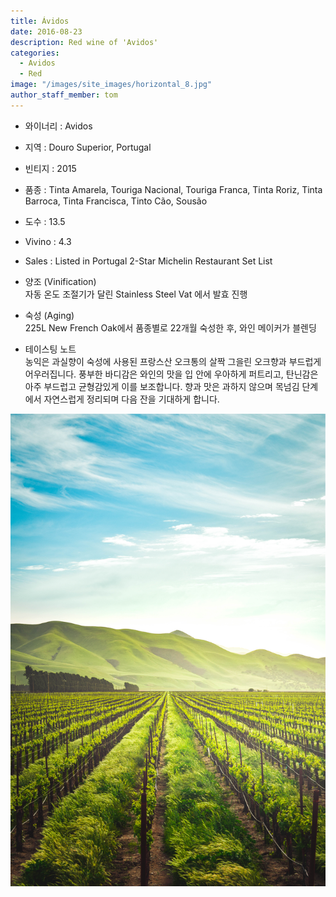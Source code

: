 ```yaml
---
title: Ávidos
date: 2016-08-23
description: Red wine of 'Avidos'
categories:
  - Avidos
  - Red
image: "/images/site_images/horizontal_8.jpg"
author_staff_member: tom
---
```


* 와이너리 : Avidos
* 지역 : Douro Superior, Portugal
* 빈티지 : 2015
* 품종 : Tinta Amarela, Touriga Nacional, Touriga Franca, Tinta Roriz, Tinta Barroca, Tinta Francisca, Tinto Cão, Sousão
* 도수 : 13.5
* Vivino : 4.3
* Sales : Listed in Portugal 2-Star Michelin Restaurant Set List
  
* 양조 (Vinification)\
  자동 온도 조절기가 달린 Stainless Steel Vat 에서 발효 진행
  
* 숙성 (Aging)\
  225L New French Oak에서 품종별로 22개월 숙성한 후, 와인 메이커가 블렌딩
  
* 테이스팅 노트\
  농익은 과실향이 숙성에 사용된 프랑스산 오크통의 살짝 그을린 오크향과 부드럽게 어우러집니다. 풍부한 바디감은 와인의 맛을 입 안에 우아하게 퍼트리고, 탄닌감은 아주 부드럽고 균형감있게 이를 보조합니다. 향과 맛은 과하지 않으며 목넘김 단계에서 자연스럽게 정리되며 다음 잔을 기대하게 합니다.
  
![Avidos](/images/site_images/vertical_5.jpg)

